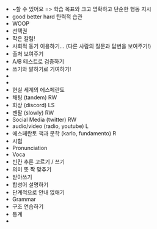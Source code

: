 - ~할 수 있어요 => 학습 목표와 크고 명확하고 단순한 행동 지시
- good better hard 탄력적 습관
- WOOP
- 선택권
- 작은 칼럼!
- 사회적 동기 이용하기... (다른 사람의 질문과 답변을 보여주기!)
- 출처 보여주기
- A/B 테스트로 검증하기
- 쓰기와 말하기로 기여하기!
-
-
- 현실 세계의 에스페란토
- 채팅 (tandem) RW
- 화상 (discord) LS
- 펜팔 (slowly) RW
- Social Media (twitter) RW
- audio/video (radio, youtube) L
- 에스페란토 책과 문학 (karlo, fundamento) R
- 시험
- Pronunciation
- Voca
- 빈칸 추론 고르기 / 쓰기
- 의미 뜻 짝 맞추기
- 받아쓰기
- 합성어 설명하기
- 단계적으로 안내 없애기
- Grammar
- 구조 연습하기
- 통계
-